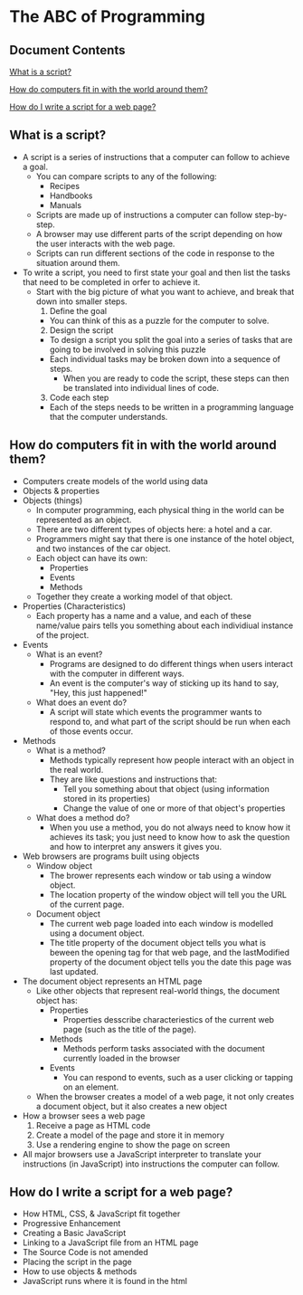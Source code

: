 # The ABC of Programming

##  Document Contents

[What is a script?](#what-is-a-script)

[How do computers fit in with the world around them?](#how-do-computers-fit-in-with-the-world-around-them)

[How do I write a script for a web page?](#how-do-i-write-a-script-for-a-web-page)

##  What is a script?

  * A script is a series of instructions that a computer can follow to achieve a goal.  
    * You can compare scripts to any of the following:
      * Recipes
      * Handbooks
      * Manuals
    * Scripts are made up of instructions a computer can follow step-by-step.
    * A browser may use different parts of the script depending on how the user interacts with the web page.
    * Scripts can run different sections of the code in response to the situation around them.
  * To write a script, you need to first state your goal and then list the tasks that need to be completed in orfer to achieve it.
    * Start with the big picture of what you want to achieve, and break that down into smaller steps.
      1.  Define the goal
        * You can think of this as a puzzle for the computer to solve.
      2.  Design the script
        * To design a script you split the goal into a series of tasks that are going to be involved in solving this puzzle
        * Each individual tasks may be broken down into a sequence of steps.  
          * When you are ready to code the script, these steps can then be translated into individual lines of code.
      3.  Code each step
        * Each of the steps needs to be written in a programming language that the computer understands.

##  How do computers fit in with the world around them?

 * Computers create models of the world using data
 * Objects & properties
  * Objects (things)
    * In computer programming, each physical thing in the world can be represented as an object.  
    * There are two different types of objects here: a hotel and a car.
    * Programmers might say that there is one instance of the hotel object, and two instances of the car object.
    * Each object can have its own:
      * Properties
      * Events
      * Methods
    * Together they create a working model of that object.
  * Properties (Characteristics)
    * Each property has a name and a value, and each of these name/value pairs tells you something about each individiual instance of the project.
  * Events
    * What is an event?
      * Programs are designed to do different things when users interact with the computer in different ways.
      * An event is the computer's way of sticking up its hand to say, "Hey, this just happened!"
    * What does an event do?
      * A script will state which events the programmer wants to respond to, and what part of the script should be run when each of those events occur.
  * Methods
    * What is a method?
      * Methods typically represent how people interact with an object in the real world.
      * They are like questions and instructions that:
        * Tell you something about that object (using information stored in its properties)
        * Change the value of one or more of that object's properties
    * What does a method do?
      * When you use a method, you do not always need to know how it achieves its task; you just need to know how to ask the question and how to interpret any answers it gives you.
  * Web browsers are programs built using objects
    * Window object
      * The brower represents each window or tab using a window object.
      * The location property of the window object will tell you the URL of the current page.
    * Document object
      * The current web page loaded into each window is modelled using a document object.
      * The title property of the document object tells you what is beween the opening <title> and closing </title> tag for that web page, and the lastModified property of the document object tells you the date this page was last updated.
  * The document object represents an HTML page
    * Like other objects that represent real-world things, the document object has:
      * Properties
        * Properties desscribe characteriestics of the current web page (such as the title of the page).
      * Methods
        * Methods perform tasks associated with the document currently loaded in the browser
      * Events
        * You can respond to events, such as a user clicking or tapping on an element.
    * When the browser creates a model of a web page, it not only creates a document object, but it also creates a new object    
  * How a browser sees a web page
    1.  Receive a page as HTML code
    2.  Create a model of the page and store it in memory
    3.  Use a rendering engine to show the page on screen
  * All major browsers use a JavaScript interpreter to translate your instructions (in JavaScript) into instructions the computer can follow.
  
##  How do I write a script for a web page? 

  * How HTML, CSS, & JavaScript fit together
  * Progressive Enhancement
  * Creating a Basic JavaScript
  * Linking to a JavaScript file from an HTML page
  * The Source Code is not amended
  * Placing the script in the page
  * How to use objects & methods
  * JavaScript runs where it is found in the html
    
